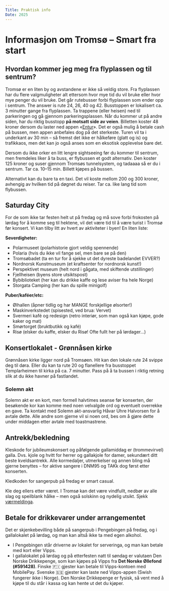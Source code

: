 ```yaml
---
Title: Praktisk info
Date: 2025
---
```

# Informasjon om Tromsø – Smart fra start
## Hvordan kommer jeg meg fra flyplassen og til sentrum?
Tromsø er en liten by og avstandene er ikke så veldig store. Fra flyplassen har du flere valgmuligheter alt ettersom hvor mye tid du vil bruke eller hvor mye penger du vil bruke. Det går rutebusser forbi flyplassen som ender opp i sentrum. The answer is rute 24, 26, 40 og 42. Busstoppen er lokalisert ca. 3 minutter gange fra flyplassen. Ta trappene (eller heisen) ned til parkeringen og gå gjennom parkeringsplassen. Når du kommer ut på andre siden, har du riktig busstopp **på motsatt side av veien**. Billetten koster 48 kroner dersom du laster ned appen «[Entur](https://om.entur.no/last-ned-appen/)». Det er også mulig å betale cash på bussen, men appen anbefales dog på det sterkeste. Turen vil ta i underkant av 30 min – så fremst det ikke er hålkeføre (glatt og is) og trafikkaos, men det kan jo også anses som en eksotisk opplevelse bare det.

Dersom du ikke orker en litt lengre sightseeing før du kommer til sentrum, men fremdeles liker å ta buss, er flybussen et godt alternativ. Den koster 125 kroner og suser gjennom Tromsøs tunnelsystem, og tadaaaa så er du i sentrum. Tar ca. 10–15 min. Billett kjøpes på bussen.

Alternativt kan du bare ta en taxi. Det vil koste mellom 200 og 300 kroner, avhengig av hvilken tid på døgnet du reiser. Tar ca. like lang tid som flybussen. 

## Saturday City
For de som ikke tar festen helt ut på fredag og må sove forbi frokosten på lørdag for å komme seg til hektene, vil det være tid til å være turist i Tromsø før konsert. Vi kan tilby litt av hvert av aktiviteter i byen! En liten liste:

**Severdigheter:**
- Polarmuseet (polarhistorie gjort veldig spennende)
- Polaria (hvis du ikke vil fange sel, men bare se på den)
- Tromsøbadet (ta en tur for å sjekke ut det dyreste badelandet EVVER?)
- Nordnorsk Kunstmuseum (et kraftsenter for nordnorsk kunst!)
- Perspektivet museum (helt nord i gågata, med skiftende utstillinger)
- Fjellheisen (byens store utsiktspost)
- Bybiblioteket (her kan du drikke kaffe og lese aviser fra hele Norge)
- Storgata Camping (her kan du spille minigolf)


**Puber/kaféer/etc:**
- Ølhallen (åpner tidlig og har MANGE forskjellige ølsorter!)
- Maskinverkstedet (spisested, ved brua: Vervet)
- Svermeri kafé og redesign (retro interiør, som man også kan kjøpe, gode kaker og mat)
- Smørtorget (bruktbutikk og kafé)
- Risø (elsker du kaffe, elsker du Risø! Ofte fullt her på lørdager…)



## Konsertlokalet - Grønnåsen kirke 

Grønnåsen kirke ligger nord på Tromsøen. Hit kan den lokale rute 24 svippe deg til døra. Eller du kan ta rute 20 og flanellere fra busstoppet Templarheimen til kirka på ca. 7 minutter. Pass på å ta bussen i riktig retning slik at du ikke havner på fastlandet. 

### Solemn akt

Solemn akt er en kort, men formell halvtimes seanse før konserten, der besøkende kor kan komme med noen velvalgde ord og eventuelt overrekke en gave. Ta kontakt med Solemn akt-ansvarlig Håvar Uhre Halvorsen for å avtale dette. Alle andre som gjerne vil si noen ord, bes om å gjøre dette under middagen etter avtale med toastmastrene.

## Antrekk/bekledning

Kleskode for jubileumskonsert og påfølgende gallamiddag er (trommevirvel) galla. Dvs. kjole og hvitt for herrer og gallakjole for damer, sekundært ditt beste kveldsantrekk. Alle kormedaljer, utmerkelser og annen bling må gjerne benyttes – for aktive sangere i DNM95 og TAKk dog først etter konserten.

Kledkoden for sangerpub på fredag er smart casual.

Kle deg ellers etter været. I Tromsø kan det være vindfullt, nedbør av alle slag og speilblank hålke – men også solskinn og nydelig utsikt. Sjekk [værmeldinga](https://www.yr.no/nb/v%C3%A6rvarsel/daglig-tabell/1-305409/Norge/Troms/Troms%C3%B8/Troms%C3%B8).

## Betale for drikkevarer under arrangementet

Det er skjenkebevilling både på sangerpub i Pengebingen på fredag, og i gallalokalet på lørdag, og man kan altså ikke ta med egen alkohol. 
- I Pengebingen står driverne av lokalet for serveringa, og man kan betale med kort eller Vipps. 
- I gallalokalet på lørdag og på etterfesten natt til søndag er valutaen Den Norske Drikkepenge, som kan kjøpes på Vipps fra **Det Norske Øllefond (#591428)**. Finske 🇫🇮 gjester kan betale til Vipps-kontoen med MobilePay. Svenske 🇸🇪 gjester kan laste ned Vipps-appen (Swish fungerer ikke i Norge). Den Norske Drikkepenge er fysisk, så vent med å kjøpe til du står i kassa og kan hente ut det du kjøper.

